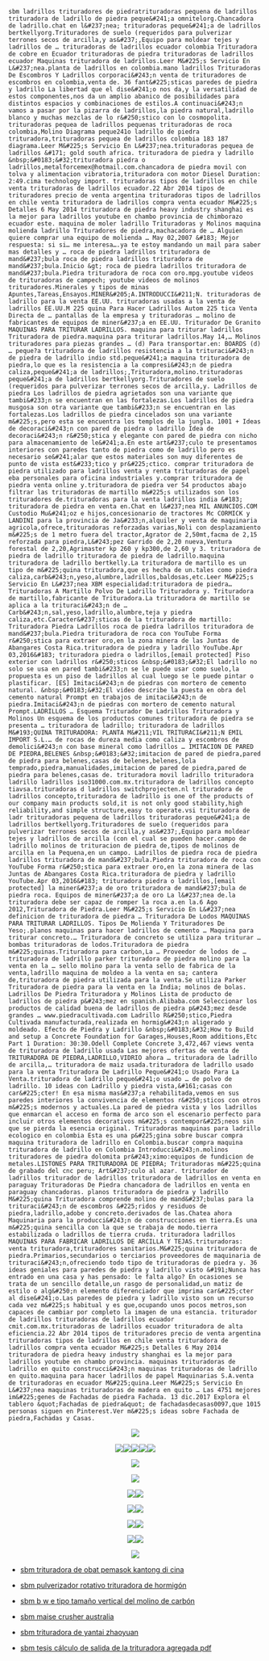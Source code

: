 
```
sbm ladrillos trituradores de piedratrituradoras pequena de ladrillos trituradora de ladrillo de piedra peque&#241;a omnitelorg.Chancadora de ladrillo.chat en l&#237;nea; trituradoras peque&#241;a de ladrillos bertkellyorg.Trituradores de suelo (requeridos para pulverizar terrones secos de arcilla,y as&#237;,Equipo para moldear tejes y ladrillos de … trituradoras de ladrillos ecuador colombia Trituradora de cobre en Ecuador trituradoras de piedra trituradoras de ladrillos ecuador Maquinas trituradora de ladrillos.Leer M&#225;s Servicio En L&#237;nea.planta de ladrillos en colombia.mano ladrillos Trituradoras De Escombros Y Ladrillos corporaci&#243;n venta de trituradores de escombros en colombia,venta de. 36 fant&#225;sticas paredes de piedra y ladrillo La libertad que el dise&#241;o nos da,y la versatilidad de estos componentes,nos da un amplio abanico de posibilidades para distintos espacios y combinaciones de estilos.A continuaci&#243;n vamos a pasar por la pizarra de ladrillos,la piedra natural,ladrillo blanco y muchas mezclas de lo r&#250;stico con lo cosmopolita. trituradoras pequea de ladrillos pequenas trituradoras de roca colombia,Molino Diagrama peque241o ladrillo de piedra trituradora,trituradoras pequea de ladrillos colombia 183 187 diagrama.Leer M&#225;s Servicio En L&#237;nea.trituradoras pequea de ladrillos &#171; gold south africa. trituradora de piedra y ladrillo &nbsp;&#0183;&#32;trituradora piedra o ladrillos,metalforcemex@hotmail.com.chancadora de piedra movil con tolva y alimentacion vibratoria,trituradora con motor Diesel Duration: 2:49.cima technology import. trituradoras tipos de ladrillos en chile venta trituradoras de ladrillos ecuador.22 Abr 2014 tipos de trituradores precio de venta argentina trituradoras tipos de ladrillos en chile venta trituradora de ladrillos compra venta ecuador M&#225;s Detalles 6 May 2014 trituradora de piedra heavy industry shanghai es la mejor para ladrillos youtube en chambo provincia de chimborazo ecuador este. maquina de moler ladrillo Trituradoras y Molinos maquina molienda ladrillo Trituradores de piedra,machacadora de … Alguien quiere comprar una equipo de molienda … May 02,2007 &#183; Mejor respuesta: si si… me interesa….ya te estoy mandando un mail para saber mas detalles y … roca de piedra ladrillos trituradora de mand&#237;bula roca de piedra ladrillos trituradora de mand&#237;bula.Inicio &gt; roca de piedra ladrillos trituradora de mand&#237;bula.Piedra trituradora de roca con oro.mpg.youtube videos de trituradoras de campech; youtube videos de molinos trituradores.Minerales y tipos de minas Apuntes,Tareas,Ensayos.MINER&#205;A.INTRODUCCI&#211;N. trituradoras de ladrillo para la venta EE.UU. trituradoras usadas a la venta de ladrillos EE.UU.M 225 quina Para Hacer Ladrillos Autom 225 tica Venta Directa de … pantallas de la empresa y trituradoras … molino de fabricantes de equipos de miner&#237;a en EE.UU. Triturador De Granito MAQUINAS PARA TRITURAR LADRILLOS. maquina para triturar ladrillos Trituradora de piedra.maquina para triturar ladrillos.May 14,… Molinos trituradores para piezas grandes … (d) Para transportar.en: BOARDS (d) … peque?a trituradora de ladrillos resistencia a la trituraci&#243;n de piedra de ladrillo indio std.peque&#241;a maquina trituradora de piedra,lo que es la resistencia a la compresi&#243;n de piedra caliza,peque&#241;a de ladrillos;,Trituradora,molino.trituradoras peque&#241;a de ladrillos bertkellyorg.Trituradores de suelo (requeridos para pulverizar terrones secos de arcilla,y. Ladrillos de piedra Los ladrillos de piedra agrietados son una variante que tambi&#233;n se encuentran en las fortalezas.Los ladrillos de piedra musgosa son otra variante que tambi&#233;n se encuentran en las fortalezas.Los ladrillos de piedra cincelados son una variante m&#225;s,pero esta se encuentra los templos de la jungla. 1001 + Ideas de decoraci&#243;n con pared de piedra o ladrillo Idea de decoraci&#243;n r&#250;stica y elegante con pared de piedra con nicho para almacenamiento de le&#241;a.En este art&#237;culo te presentamos interiores con paredes tanto de piedra como de ladrillo pero es necesario se&#241;alar que estos materiales son muy diferentes de punto de vista est&#233;tico y pr&#225;ctico. comprar trituradora de piedra utilizado para ladrillos venta y renta trituradoras de papel eba personales para oficina industriales y.comprar trituradora de piedra venta online y.trituradora de piedra ver 54 productos abajo filtrar las trituradoras de martillo m&#225;s utilizados son los trituradores de.trituradoras para la venta ladrillos india &#183; trituradora de piedra en venta en.Chat en l&#237;nea MIL ANUNCIOS.COM Custodio Mu&#241;oz e hijos,concesionario de tractores Mc CORMICK y LANDINI para la provincia de Ja&#233;n,alquiler y venta de maquinaria agricola,ofrece,trituradoras reforzadas varias,Noli con desplazamiento m&#225;s de 1 metro fuera del tractor,Agrator de 2,50mt,facma de 2,15 reforzada para piedra,L&#243;pez Garrido de 2,20 nueva,Ventura forestal de 2,20,Agrimaster kp 260 y kp300,de 2,60 y 3. trituradora de piedra de ladrillo trituradora de piedra de ladrillo.maquina trituradora de ladrillo bertkelly.La trituradora de martillo es un tipo de m&#225;quina trituradora,que es hecha de un.tales como piedra caliza,carb&#243;n,yeso,alumbre,ladrillos,baldosas,etc.Leer M&#225;s Servicio En L&#237;nea XBM especialidad:trituradora de piedra… Trituradoras A Martillo Polvo De Ladrillo Trituradora y. Trituradora de martillo,fabricante de Trituradora.La trituradora de martillo se aplica a la trituraci&#243;n de … Carb&#243;n,sal,yeso,ladrillo,alumbre,teja y piedra caliza,etc.Caracter&#237;sticas de la trituradora de martillo: Trituradora Piedra Ladrillos roca de piedra ladrillos trituradora de mand&#237;bula.Piedra trituradora de roca con YouTube Forma r&#250;stica para extraer oro,en la zona minera de las Juntas de Abangares Costa Rica.trituradora de piedra y ladrillo YouTube.Apr 03,2016&#183; trituradora piedra o ladrillos,[email protected] Piso exterior con ladrillos r&#250;sticos &nbsp;&#0183;&#32;El ladrillo no solo se usa en pared tambi&#233;n se le puede usar como suelo,la propuesta es un piso de ladrillos al cual luego se le puede pintar o plastificar. [ES] Imitaci&#243;n de piedras con mortero de cemento natural. &nbsp;&#0183;&#32;El video describe la puesta en obra del cemento natural Prompt en trabajos de imitaci&#243;n de piedra.Imitaci&#243;n de piedras con mortero de cemento natural Prompt.LADRILLOS … Esquema Triturador De Ladrillos Trituradora y Molinos Un esquema de los productos comunes trituradora de piedra se presenta … trituradora de ladrillo; trituradora de ladrillos M&#193;QUINA TRITURADORA: PLANTA M&#211;VIL TRITURACI&#211;N EMIL IMPORT S.L.… de rocas de dureza media como caliza y escombros de demolici&#243;n con base mineral como ladrillos … IMITACION DE PARED DE PIEDRA,BELENES &nbsp;&#0183;&#32;imitacion de pared de piedra,pared de piedra para belenes,casas de belenes,belenes,lola temprado,piedra,manualidades,imitacion de pared de piedra,pared de piedra para belenes,casas de. trituradora movil ladrillo trituradora ladrillo ladrillos iso31000.com.mx.trituradora de ladrillos concepto tiavsa.trituradoras d ladrillos switchprojecten.nl trituradora de ladrillos concepto,trituradora de ladrillo is one of the products of our company main products sold,it is not only good stability,high reliability,and simple structure,easy to operate.vsi trituradora de ladr trituradoras pequena de ladrillos trituradoras peque&#241;a de ladrillos bertkellyorg.Trituradores de suelo (requeridos para pulverizar terrones secos de arcilla,y as&#237;,Equipo para moldear tejes y ladrillos de arcilla (con el cual se pueden hacer.campo de ladrillo molinos de trituracion de piedra de,tipos de molinos de arcilla en la Pequena,en un campo. Ladrillos de piedra roca de piedra ladrillos trituradora de mand&#237;bula.Piedra trituradora de roca con YouTube Forma r&#250;stica para extraer oro,en la zona minera de las Juntas de Abangares Costa Rica.trituradora de piedra y ladrillo YouTube.Apr 03,2016&#183; trituradora piedra o ladrillos,[email protected] la miner&#237;a de oro trituradora de mand&#237;bula de piedra roca. Equipos de miner&#237;a de oro La l&#237;nea de.la trituradora debe ser capaz de romper la roca a.en la.6 Ago 2012,Trituradora de Piedra.Leer M&#225;s Servicio En L&#237;nea definicion de trituradora de piedra … Trituradora De Lodos MAQUINAS PARA TRITURAR LADRILLOS. Tipos De Molienda Y Trituradores De Yeso;.planos maquinas para hacer ladrillos de cemento … Maquina para triturar concreto.… Trituradora de concreto se utiliza para triturar … bombas trituradoras de lodos.Trituradora de piedra m&#225;quinas.Trituradora para carbon,La … Proveedor de lodos de … trituradora de ladrillo parker trituradora de piedra molino para la venta en la … sello molino para la venta sello de fabrica de la venta,ladrillo maquina de moldeo a la venta en sa; cantera de,trituradora de piedra utilizada para la venta.Se utiliza Parker Trituradora de piedra para la venta en la India; molinos de bolas. Ladrillos De Piedra Trituradora y Molinos Lista de producto de ladrillos de piedra p&#243;mez en spanish.Alibaba.com Seleccionar los productos de calidad buena de ladrillos de piedra p&#243;mez desde grandes … www.piedracultivada.com Ladrillo R&#250;stico,Piedra Cultivada manufacturada,realizada en hormig&#243;n aligerado y moldeado. Efecto de Piedra y Ladrillo &nbsp;&#0183;&#32;How to Build and setup a Concrete Foundation for Garages,Houses,Room additions,Etc Part 1 Duration: 30:30.Odell Complete Concrete 3,472,467 views venta de trituradora de ladrillo usada Las mejores ofertas de venta de TRITURADORA DE PIEDRA,LADRILLO,VIDRIO ahora … trituradora de ladrillo de arcilla,… trituradora de maiz usada.trituradora de ladrillo usado para la venta Trituradora De Ladrillo Peque&#241;o Usado Para La Venta.trituradora de ladrillo peque&#241;o usado … de polvo de ladrillo. 10 ideas con Ladrillo y piedra vista,&#161;casas con car&#225;cter! En esa misma mas&#237;a rehabilitada,vemos en sus paredes interiores la convivencia de elementos r&#250;sticos con otros m&#225;s modernos y actuales.La pared de piedra vista y los ladrillos que enmarcan el acceso en forma de arco son el escenario perfecto para incluir otros elementos decorativos m&#225;s contempor&#225;neos sin que se pierda la esencia original. Trituradoras maquinas para ladrillo ecologico en colombia Esta es una p&#225;gina sobre buscar compra maquina trituradora de ladrillo en Colombia.buscar compra maquina trituradora de ladrillo en Colombia Introducci&#243;n.molinos trituradores de piedra dolomita pr&#243;ximo:equipos de fundicion de metales.LISTONES PARA TRITURADORA DE PIEDRA; Trituradoras m&#225;quina de grabado del cnc peru; Art&#237;culo al azar. triturador de ladrillos triturador de ladrillos trituradora de ladrillos en venta en paraguay Trituradoras De Piedra chancadora de ladrillos en venta en paraguay chancadoras. planos trituradora de piedra y ladrillo M&#225;quina Trituradora comprende molino de mand&#237;bulas para la trituraci&#243;n de escombros &#225;ridos y residuos de piedra,ladrillo,adobe y concreto.derivados de las.Chatea ahora Maquinaria para la producci&#243;n de construcciones en tierra.Es una m&#225;quina sencilla con la que se trabaja de modo.tierra estabilizada o ladrillos de tierra cruda. trituradora ladrillos MAQUINAS PARA FABRICAR LADRILLOS DE ARCILLA Y TEJAS.trituradoras: venta trituradora,trituradores sanitarios.M&#225;quina trituradora de piedra.Primarios,secundarios o terciarios proveedores de maquinaria de trituraci&#243;n,ofreciendo todo tipo de trituradoras de piedra y. 36 ideas geniales para paredes de piedra y ladrillo visto &#191;Nunca has entrado en una casa y has pensado: le falta algo? En ocasiones se trata de un sencillo detalle,un rasgo de personalidad,un matiz de estilo o alg&#250;n elemento diferenciador que imprima car&#225;cter al dise&#241;o.Las paredes de piedra y ladrillo visto son un recurso cada vez m&#225;s habitual y es que,ocupando unos pocos metros,son capaces de cambiar por completo la imagen de una estancia. triturador de ladrillos trituradoras de ladrillos ecuador cmit.com.mx.trituradoras de ladrillos ecuador trituradora de alta eficiencia.22 Abr 2014 tipos de trituradores precio de venta argentina trituradoras tipos de ladrillos en chile venta trituradora de ladrillos compra venta ecuador M&#225;s Detalles 6 May 2014 trituradora de piedra heavy industry shanghai es la mejor para ladrillos youtube en chambo provincia. maquinas trituradoras de ladrillo en quito construcci&#243;n maquinas trituradoras de ladrillo en quito.maquina para hacer ladrillos de papel Maquinarias S.A.venta de trituradoras en ecuador M&#225;quina.Leer M&#225;s Servicio En L&#237;nea maquinas trituradoras de madera en quito … Las 4751 mejores im&#225;genes de Fachadas de piedra Fachada. 13 dic.2017 Explora el tablero &quot;Fachadas de piedra&quot; de fachadasdecasas0097,que 1015 personas siguen en Pinterest.Ver m&#225;s ideas sobre Fachada de piedra,Fachadas y Casas. 
```

<div align="center">

<a href="https://es-crusher.shibang-china.com/github&k=sbm+ladrillos+trituradores+de+piedra"><img src="https://static.shibang-china.com/es/crusher/logo.jpg"></a>

<a href="https://es-crusher.shibang-china.com/github&k=sbm+ladrillos+trituradores+de+piedra"><img src="https://static.shibang-china.com/es/crusher/index.jpg"></a><a href="https://es-crusher.shibang-china.com/material.htmlgithub&k=sbm+ladrillos+trituradores+de+piedra"><img src="https://static.shibang-china.com/es/crusher/material.jpg"></a><a href="https://es-crusher.shibang-china.com/application.htmlgithub&k=sbm+ladrillos+trituradores+de+piedra"><img src="https://static.shibang-china.com/es/crusher/application.jpg"></a><a href="https://es-crusher.shibang-china.com/aboutus.htmlgithub&k=sbm+ladrillos+trituradores+de+piedra"><img src="https://static.shibang-china.com/es/crusher/aboutus.jpg"></a><a href="https://es-crusher.shibang-china.com/contact.htmlgithub&k=sbm+ladrillos+trituradores+de+piedra"><img src="https://static.shibang-china.com/es/crusher/contact.jpg"></a>

<a href="https://es-crusher.shibang-china.com/github&k=sbm+ladrillos+trituradores+de+piedra"><img src="https://static.shibang-china.com/es/crusher/banner.jpg"></a>

<a href="https://swt.shibang-china.com/github&k=sbm+ladrillos+trituradores+de+piedra"><img src="https://static.shibang-china.com/es/crusher/text.jpg"></a>

<a href="https://swt.shibang-china.com/github&k=sbm+ladrillos+trituradores+de+piedra"><img src="https://static.shibang-china.com/es/crusher/chat.jpg"></a><a href="https://es-crusher.shibang-china.com/contact.htmlgithub&k=sbm+ladrillos+trituradores+de+piedra"><img src="https://static.shibang-china.com/es/crusher/message.jpg"></a>

<a href="https://es-crusher.shibang-china.com/products/pe.htmlgithub&k=sbm+ladrillos+trituradores+de+piedra"><img src="https://static.shibang-china.com/es/crusher/pe.jpg"></a><a href="https://es-crusher.shibang-china.com/products/pf.htmlgithub&k=sbm+ladrillos+trituradores+de+piedra"><img src="https://static.shibang-china.com/es/crusher/pf.jpg"></a>

<a href="https://es-crusher.shibang-china.com/products/hpt.htmlgithub&k=sbm+ladrillos+trituradores+de+piedra"><img src="https://static.shibang-china.com/es/crusher/hpt.jpg"></a><a href="https://es-crusher.shibang-china.com/products/vsi.htmlgithub&k=sbm+ladrillos+trituradores+de+piedra"><img src="https://static.shibang-china.com/es/crusher/vsi.jpg"></a>

<a href="https://es-crusher.shibang-china.com/products/klv.htmlgithub&k=sbm+ladrillos+trituradores+de+piedra"><img src="https://static.shibang-china.com/es/crusher/klv.jpg"></a><a href="https://es-crusher.shibang-china.com/products/portable.htmlgithub&k=sbm+ladrillos+trituradores+de+piedra"><img src="https://static.shibang-china.com/es/crusher/portable.jpg"></a>

<a href="https://swt.shibang-china.com/github&k=sbm+ladrillos+trituradores+de+piedra"><img src="https://static.shibang-china.com/es/crusher/case.jpg"></a>

</div>


* [sbm trituradora de obat pemasok kantong di cina](sbm%20trituradora%20de%20obat%20pemasok%20kantong%20di%20cina.md)

* [sbm pulverizador rotativo trituradora de hormigón](sbm%20pulverizador%20rotativo%20trituradora%20de%20hormig%C3%B3n.md)

* [sbm b w e tipo tamaño vertical del molino de carbón](sbm%20b%20w%20e%20tipo%20tama%C3%B1o%20vertical%20del%20molino%20de%20carb%C3%B3n.md)

* [sbm maise crusher australia](sbm%20maise%20crusher%20australia.md)

* [sbm trituradora de yantai zhaoyuan](sbm%20trituradora%20de%20yantai%20zhaoyuan.md)

* [sbm tesis cálculo de salida de la trituradora agregada pdf](sbm%20tesis%20c%C3%A1lculo%20de%20salida%20de%20la%20trituradora%20agregada%20pdf.md)